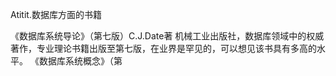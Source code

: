 Atitit.数据库方面的书籍


《数据库系统导论》（第七版）C.J.Date著 机械工业出版社，数据库领域中的权威著作，专业理论书籍出版至第七版，在业界是罕见的，可以想见该书具有多高的水平。
《数据库系统概念》（第

